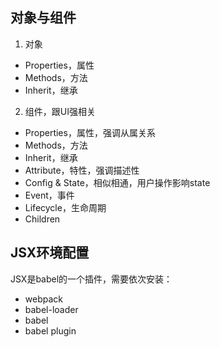 
## 对象与组件
1. 对象

- Properties，属性
- Methods，方法
- Inherit，继承

2. 组件，跟UI强相关

- Properties，属性，强调从属关系
- Methods，方法
- Inherit，继承
- Attribute，特性，强调描述性
- Config & State，相似相通，用户操作影响state
- Event，事件
- Lifecycle，生命周期
- Children

## JSX环境配置
JSX是babel的一个插件，需要依次安装：
- webpack
- babel-loader
- babel
- babel plugin